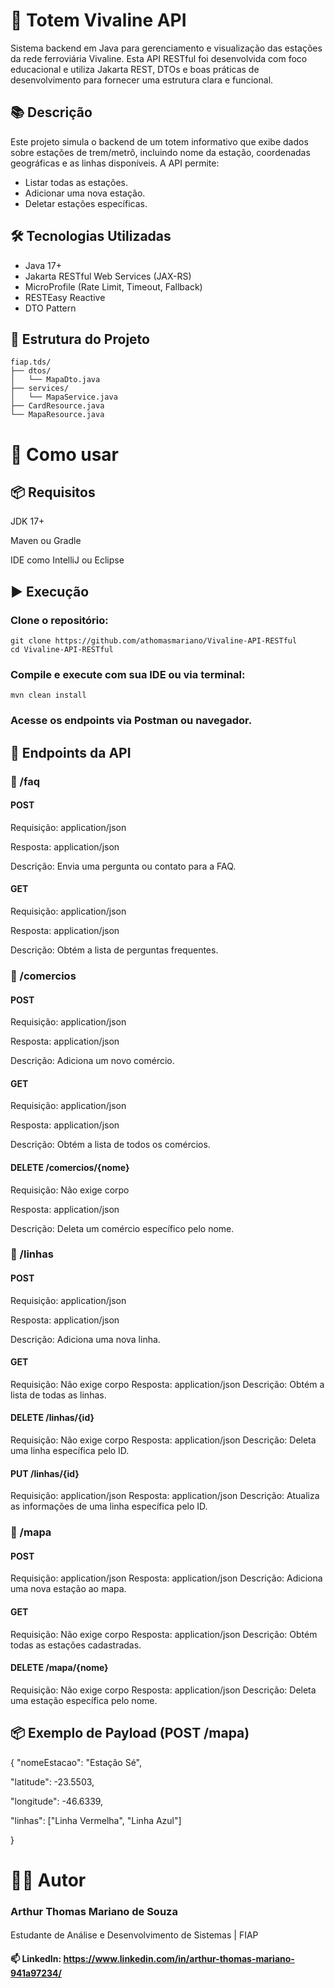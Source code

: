 # 🚉 Totem Vivaline API

Sistema backend em Java para gerenciamento e visualização das estações da rede ferroviária Vivaline. Esta API RESTful foi desenvolvida com foco educacional e utiliza Jakarta REST, DTOs e boas práticas de desenvolvimento para fornecer uma estrutura clara e funcional.

## 📚 Descrição

Este projeto simula o backend de um totem informativo que exibe dados sobre estações de trem/metrô, incluindo nome da estação, coordenadas geográficas e as linhas disponíveis. A API permite:

- Listar todas as estações.
- Adicionar uma nova estação.
- Deletar estações específicas.

## 🛠️ Tecnologias Utilizadas

- Java 17+
- Jakarta RESTful Web Services (JAX-RS)
- MicroProfile (Rate Limit, Timeout, Fallback)
- RESTEasy Reactive
- DTO Pattern

## 📁 Estrutura do Projeto

```plaintext
fiap.tds/
├── dtos/
│   └── MapaDto.java
├── services/
│   └── MapaService.java
├── CardResource.java
└── MapaResource.java
```

# 🚀 Como usar

## 📦 Requisitos
JDK 17+

Maven ou Gradle

IDE como IntelliJ ou Eclipse

## ▶️ Execução
### Clone o repositório:
```plaintext
git clone https://github.com/athomasmariano/Vivaline-API-RESTful
cd Vivaline-API-RESTful
```
### Compile e execute com sua IDE ou via terminal:
```plaintext
mvn clean install
```

### Acesse os endpoints via Postman ou navegador.

## 📡 Endpoints da API

### 📍 /faq

#### POST

Requisição: application/json

Resposta: application/json

Descrição: Envia uma pergunta ou contato para a FAQ.

#### GET

Requisição: application/json

Resposta: application/json

Descrição: Obtém a lista de perguntas frequentes.


### 📍 /comercios
#### POST

Requisição: application/json

Resposta: application/json

Descrição: Adiciona um novo comércio.

#### GET
Requisição: application/json

Resposta: application/json

Descrição: Obtém a lista de todos os comércios.

#### DELETE /comercios/{nome}

Requisição: Não exige corpo

Resposta: application/json

Descrição: Deleta um comércio específico pelo nome.

### 📍 /linhas
#### POST

Requisição: application/json

Resposta: application/json

Descrição: Adiciona uma nova linha.

#### GET
Requisição: Não exige corpo
Resposta: application/json
Descrição: Obtém a lista de todas as linhas.

#### DELETE /linhas/{id}
Requisição: Não exige corpo
Resposta: application/json
Descrição: Deleta uma linha específica pelo ID.

#### PUT /linhas/{id}
Requisição: application/json
Resposta: application/json
Descrição: Atualiza as informações de uma linha específica pelo ID.

### 📍 /mapa
#### POST
Requisição: application/json
Resposta: application/json
Descrição: Adiciona uma nova estação ao mapa.

#### GET
Requisição: Não exige corpo
Resposta: application/json
Descrição: Obtém todas as estações cadastradas.

#### DELETE /mapa/{nome}
Requisição: Não exige corpo
Resposta: application/json
Descrição: Deleta uma estação específica pelo nome.

## 📦 Exemplo de Payload (POST /mapa)
{
"nomeEstacao": "Estação Sé",

"latitude": -23.5503,

"longitude": -46.6339,

"linhas": ["Linha Vermelha", "Linha Azul"]

}

# 👨‍💻 Autor
### Arthur Thomas Mariano de Souza
####
Estudante de Análise e Desenvolvimento de Sistemas | FIAP

#### 📫 LinkedIn: https://www.linkedin.com/in/arthur-thomas-mariano-941a97234/